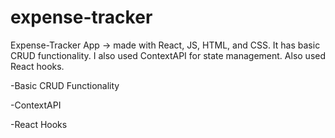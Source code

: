 # expense-tracker

Expense-Tracker App -> made with React, JS, HTML, and CSS. It has basic CRUD functionality. I also used ContextAPI for state management. Also used React hooks.

-Basic CRUD Functionality

-ContextAPI

-React Hooks
